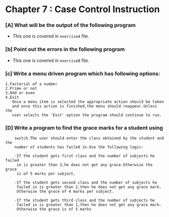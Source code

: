 # Chapter 7 : Case Control Instruction

### [A] What will be the output of the following program
- This one is covered in `exerciseA` file.  

### [b] Point out the errors in the following program
- This one is covered in `exerciseB` file.  

### [c] Write a menu driven program which has following options:
	1.Factorial of a number
	2.Prime or not
	3.Odd or even
	4.Exit
       Once a menu item is selected the appropriate action should be taken
       and once this action is finished,the menu should reappear.Unless the
       user selects the 'Exit' option the program should continue to run.

### [D] Write a program to find the grace marks for a student using 
        switch.The user should enter the class obtained by the student and the
        number of students has failed in.Use the following logic:

        -If the student gets first class and the number of subjects he failed
         in is greater than 3,he does not get any grace.Otherwise the grace
         is of 5 marks per subject.
  
        -If the student gets second class and the number of subjects he 
         failed in is greater than 2,then he does not get any grace mark.
         Otherwise the grace of 4 marks per subject.

        -If the student gets third class and the number of subjects he
         failed in is greater than 1,then he does not get any grace mark.
         Otherwise the grace is of 5 marks




